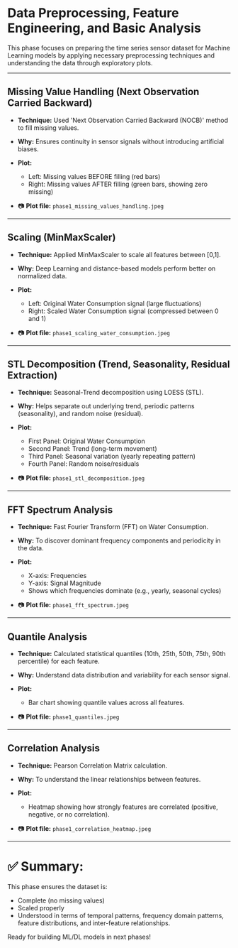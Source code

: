 
# Data Preprocessing, Feature Engineering, and Basic Analysis

This phase focuses on preparing the time series sensor dataset for Machine Learning models by applying necessary preprocessing techniques and understanding the data through exploratory plots.

---

## Missing Value Handling (Next Observation Carried Backward)

- **Technique:** Used 'Next Observation Carried Backward (NOCB)' method to fill missing values.
- **Why:** Ensures continuity in sensor signals without introducing artificial biases.
- **Plot:** 
  - Left: Missing values BEFORE filling (red bars)
  - Right: Missing values AFTER filling (green bars, showing zero missing)

- 📷 **Plot file:** `phase1_missing_values_handling.jpeg`

---

## Scaling (MinMaxScaler)

- **Technique:** Applied MinMaxScaler to scale all features between [0,1].
- **Why:** Deep Learning and distance-based models perform better on normalized data.
- **Plot:** 
  - Left: Original Water Consumption signal (large fluctuations)
  - Right: Scaled Water Consumption signal (compressed between 0 and 1)

- 📷 **Plot file:** `phase1_scaling_water_consumption.jpeg`

---

## STL Decomposition (Trend, Seasonality, Residual Extraction)

- **Technique:** Seasonal-Trend decomposition using LOESS (STL).
- **Why:** Helps separate out underlying trend, periodic patterns (seasonality), and random noise (residual).
- **Plot:**
  - First Panel: Original Water Consumption
  - Second Panel: Trend (long-term movement)
  - Third Panel: Seasonal variation (yearly repeating pattern)
  - Fourth Panel: Random noise/residuals

- 📷 **Plot file:** `phase1_stl_decomposition.jpeg`

---

## FFT Spectrum Analysis

- **Technique:** Fast Fourier Transform (FFT) on Water Consumption.
- **Why:** To discover dominant frequency components and periodicity in the data.
- **Plot:**
  - X-axis: Frequencies
  - Y-axis: Signal Magnitude
  - Shows which frequencies dominate (e.g., yearly, seasonal cycles)

- 📷 **Plot file:** `phase1_fft_spectrum.jpeg`

---

## Quantile Analysis

- **Technique:** Calculated statistical quantiles (10th, 25th, 50th, 75th, 90th percentile) for each feature.
- **Why:** Understand data distribution and variability for each sensor signal.
- **Plot:**
  - Bar chart showing quantile values across all features.

- 📷 **Plot file:** `phase1_quantiles.jpeg`

---

## Correlation Analysis

- **Technique:** Pearson Correlation Matrix calculation.
- **Why:** To understand the linear relationships between features.
- **Plot:**
  - Heatmap showing how strongly features are correlated (positive, negative, or no correlation).

- 📷 **Plot file:** `phase1_correlation_heatmap.jpeg`

---

# ✅ Summary:

This phase ensures the dataset is:
- Complete (no missing values)
- Scaled properly
- Understood in terms of temporal patterns, frequency domain patterns, feature distributions, and inter-feature relationships.

Ready for building ML/DL models in next phases!

